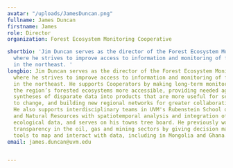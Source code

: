 ```yaml
---
avatar: "/uploads/JamesDuncan.png"
fullname: James Duncan
firstname: James
role: Director
organization: Forest Ecosystem Monitoring Cooperative

shortbio: 'Jim Duncan serves as the director of the Forest Ecosystem Monitoring Cooperative,
  where he strives to improve access to information and monitoring of forested ecosystems
  in the northeast. '
longbio: Jim Duncan serves as the director of the Forest Ecosystem Monitoring Cooperative,
  where he strives to improve access to information and monitoring of forested ecosystems
  in the northeast. He supports Cooperators by making long-term monitoring data on
  the region’s forested ecosystems more accessible, providing needed aggregation and
  syntheses of disparate data into products that are more useful for seeing and responding
  to change, and building new regional networks for greater collaboration in monitoring.
  He also supports interdisciplinary teams in UVM's Rubenstein School of Environment
  and Natural Resources with spatiotemporal analysis and integration of social and
  ecological data, and serves on his towns tree board. He previously worked to increase
  transparency in the oil, gas and mining sectors by giving decision makers and citizens
  tools to map and interact with data, including in Mongolia and Ghana.
email: james.duncan@uvm.edu


---
```

